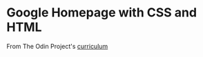 # Google Homepage with CSS and HTML

From The Odin Project's [curriculum](http://www.theodinproject.com/courses/web-development-101/lessons/html-css)